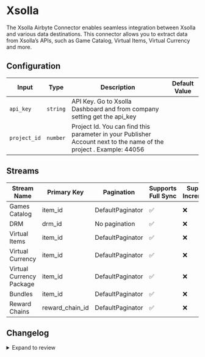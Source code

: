 # Xsolla
The Xsolla Airbyte Connector enables seamless integration between Xsolla and various data destinations. This connector allows you to extract data from Xsolla’s APIs, such as Game Catalog, Virtual Items, Virtual Currency and more.

## Configuration

| Input | Type | Description | Default Value |
|-------|------|-------------|---------------|
| `api_key` | `string` | API Key. Go to Xsolla Dashboard and from company setting get the api_key |  |
| `project_id` | `number` | Project Id. You can find this parameter in your Publisher Account next to the name of the project . Example: 44056 |  |

## Streams
| Stream Name | Primary Key | Pagination | Supports Full Sync | Supports Incremental |
|-------------|-------------|------------|---------------------|----------------------|
| Games Catalog | item_id | DefaultPaginator | ✅ |  ❌  |
| DRM | drm_id | No pagination | ✅ |  ❌  |
| Virtual Items | item_id | DefaultPaginator | ✅ |  ❌  |
| Virtual Currency | item_id | DefaultPaginator | ✅ |  ❌  |
| Virtual Currency Package | item_id | DefaultPaginator | ✅ |  ❌  |
| Bundles | item_id | DefaultPaginator | ✅ |  ❌  |
| Reward Chains | reward_chain_id | DefaultPaginator | ✅ |  ❌  |

## Changelog

<details>
  <summary>Expand to review</summary>

| Version          | Date              | Pull Request | Subject        |
|------------------|-------------------|--------------|----------------|
| 0.0.1 | 2024-10-01 | | Initial release by [@avirajsingh7](https://github.com/avirajsingh7) via Connector Builder |

</details>
